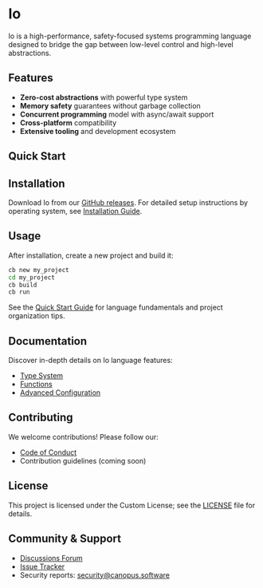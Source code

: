 # Io

Io is a high-performance, safety-focused systems programming language designed to bridge the gap between low-level control and high-level abstractions.

## Features

- **Zero-cost abstractions** with powerful type system
- **Memory safety** guarantees without garbage collection
- **Concurrent programming** model with async/await support
- **Cross-platform** compatibility
- **Extensive tooling** and development ecosystem

## Quick Start

## Installation
Download Io from our [GitHub releases](https://github.com/Gamecooler19/Io/releases).
For detailed setup instructions by operating system, see [Installation Guide](docs/getting-started/installation.md).

## Usage
After installation, create a new project and build it:
```bash
cb new my_project
cd my_project
cb build
cb run
```
See the [Quick Start Guide](docs/getting-started/quickstart.md) for language fundamentals and project organization tips.

## Documentation
Discover in-depth details on Io language features:
- [Type System](docs/core/type-system.md)
- [Functions](docs/core/functions.md)
- [Advanced Configuration](docs/getting-started/installation.md)

## Contributing
We welcome contributions! Please follow our:
- [Code of Conduct](CODE_OF_CONDUCT.MD)
- Contribution guidelines (coming soon)

## License
This project is licensed under the Custom License; see the [LICENSE](LICENSE.MD) file for details.

## Community & Support
- [Discussions Forum](https://io.canopus.software)
- [Issue Tracker](https://github.com/Gamecooler19/Io/issues)
- Security reports: security@canopus.software
